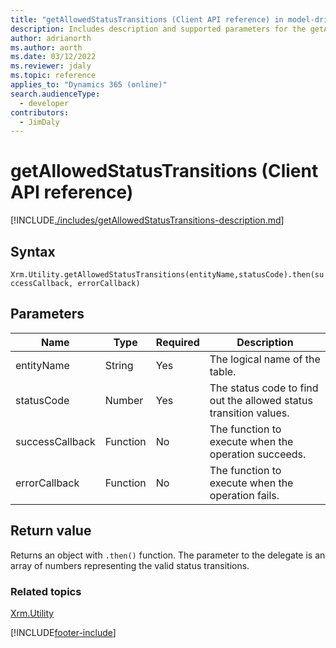 ```yaml
---
title: "getAllowedStatusTransitions (Client API reference) in model-driven apps| MicrosoftDocs"
description: Includes description and supported parameters for the getAllowedStatusTransitions method.
author: adrianorth
ms.author: aorth
ms.date: 03/12/2022
ms.reviewer: jdaly
ms.topic: reference
applies_to: "Dynamics 365 (online)"
search.audienceType: 
  - developer
contributors:
  - JimDaly
---
```


# getAllowedStatusTransitions (Client API reference)


[!INCLUDE[./includes/getAllowedStatusTransitions-description.md](./includes/getAllowedStatusTransitions-description.md)] 

## Syntax

`Xrm.Utility.getAllowedStatusTransitions(entityName,statusCode).then(successCallback, errorCallback)`

## Parameters

|Name |Type |Required |Description |
|---|---|---|---|
|entityName|String|Yes|The logical name of the table.|
|statusCode|Number|Yes|The status code to find out the allowed status transition values.|
|successCallback|Function|No|The function to execute when the operation succeeds.|
|errorCallback|Function|No|The function to execute when the operation fails.|

## Return value

Returns an object with `.then()` function. The parameter to the delegate is an array of numbers representing the valid status transitions.

### Related topics

[Xrm.Utility](../xrm-utility.md)





[!INCLUDE[footer-include](../../../../../includes/footer-banner.md)]
